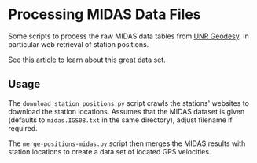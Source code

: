 # Processing MIDAS Data Files
Some scripts to process the raw MIDAS data tables from [UNR Geodesy](http://geodesy.unr.edu/).
In particular web retrieval of station positions.

See [this article](https://doi.org/10.1029/2018EO104623) to learn about this great data set.

## Usage
The ```download_station_positions.py``` script crawls the stations' websites to download
the station locations. Assumes that the MIDAS dataset is given (defaults to ```midas.IGS08.txt```
in the same directory), adjust filename if required.

The ```merge-positions-midas.py``` script then merges the MIDAS results with station
locations to create a data set of located GPS velocities.

